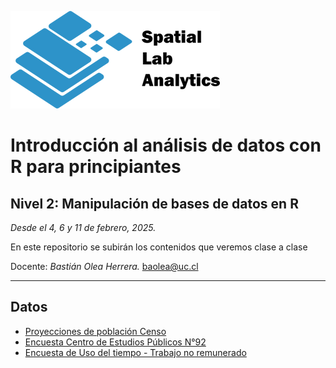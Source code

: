 [![](logo_spatialLab.png)](https://spatiallab.cl)

# Introducción al análisis de datos con R para principiantes
## Nivel 2: Manipulación de bases de datos en R

_Desde el 4, 6 y 11 de febrero, 2025._

En este repositorio se subirán los contenidos que veremos clase a clase

Docente: _Bastián Olea Herrera._ baolea@uc.cl


----

## Datos 
- [Proyecciones de población Censo](https://www.ine.gob.cl/estadisticas/sociales/demografia-y-vitales/proyecciones-de-poblacion)
- [Encuesta Centro de Estudios Públicos N°92](https://www.cepchile.cl/encuesta/encuesta-cep-n-92/)
- [Encuesta de Uso del tiempo - Trabajo no remunerado](https://www.ine.gob.cl/estadisticas/sociales/genero/uso-del-tiempo)
